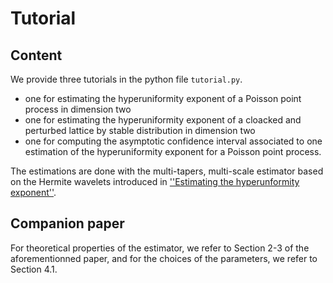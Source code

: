 # Tutorial

## Content
We provide three tutorials in the python file ``tutorial.py``. 

- one for estimating the hyperuniformity exponent of a Poisson point process in dimension two
- one for estimating the hyperuniformity exponent of a cloacked and perturbed lattice by stable distribution in dimension two
- one for computing the asymptotic confidence interval associated to one estimation of the hyperuniformity exponent for a Poisson point process.

The estimations are done with the multi-tapers, multi-scale estimator based on the Hermite wavelets introduced in [''Estimating the hyperunformity exponent''](https://arxiv.org). 

## Companion paper 

For theoretical properties of the estimator, we refer to Section 2-3 of the aforementionned paper, and for the choices of the parameters, we refer to Section 4.1.

